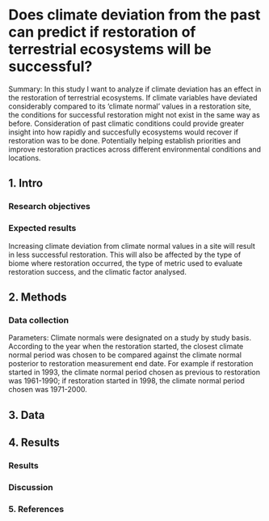 # Does climate deviation from the past can predict if restoration of terrestrial ecosystems will be successful? 

Summary: In this study I want to analyze if climate deviation has an effect in the restoration of terrestrial ecosystems.  If climate variables have deviated considerably compared to its ‘climate normal’ values in a restoration site, the conditions for successful restoration might not exist in the same way as before. Consideration of past climatic conditions could provide greater insight into how rapidly and succesfully ecosystems would recover if restoration was to be done. Potentially helping establish priorities and improve restoration practices across different environmental conditions and locations.  


## 1. Intro

### Research objectives

### Expected results

Increasing climate deviation from climate normal values in a site will result in less successful restoration. This will also be affected by the type of biome 
where restoration occurred, the type of metric used to evaluate restoration success, and the climatic factor analysed. 

## 2. Methods

### Data collection

Parameters: Climate normals were designated on a study by study basis. According to the year when the restoration started, the closest 
climate normal period was chosen to be compared against the climate normal posterior to restoration measurement end date. For example if 
restoration started in 1993, the climate normal period chosen as previous to restoration was 1961-1990; if restoration started in 1998, the 
climate normal period chosen was 1971-2000. 

## 3. Data

## 4. Results

### Results

### Discussion

### 5. References




